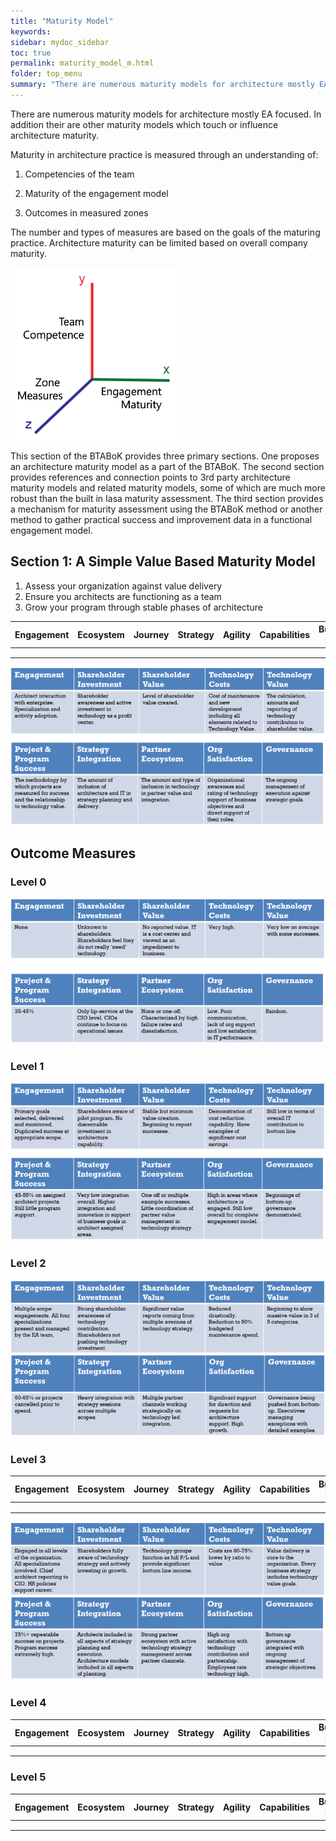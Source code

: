 ```yaml
---
title: "Maturity Model"
keywords: 
sidebar: mydoc_sidebar
toc: true
permalink: maturity_model_m.html
folder: top_menu
summary: "There are numerous maturity models for architecture mostly EA focused."
---
```


There are numerous maturity models for architecture mostly EA focused. In addition their are other maturity models which touch or influence architecture maturity. 

Maturity in architecture practice is measured through an understanding of:

1. Competencies of the team

2. Maturity of the engagement model

3. Outcomes in measured zones

The number and types of measures are based on the goals of the maturing practice. Architecture maturity can be limited based on overall company maturity.

<img src="../../media/f0161c4ee67373d18b903ad05e6aed96fd1e7988.png" title="" alt="MaturityMeasure.png" width="269">

This section of the BTABoK provides three primary sections. One proposes an architecture maturity model as a part of the BTABoK. The second section provides references and connection points to 3rd party architecture maturity models and related maturity models, some of which are much more robust than the built in Iasa maturity assessment. The third section provides a mechanism for maturity assessment using the BTABoK method or another method to gather practical success and improvement data in a functional engagement model.

## Section 1: A Simple Value Based Maturity Model

1. Assess your organization against value delivery
2. Ensure you architects are functioning as a team
3. Grow your program through stable phases of architecture

| Engagement | Ecosystem | Journey | Strategy | Agility | Capabilities | Business Model |
| ---------- | --------- | ------- | -------- | ------- | ------------ | -------------- |
|            |           |         |          |         |              |                |
|            |           |         |          |         |              |                |
|            |           |         |          |         |              |                |

![image001](media/maturity_model_m01.png) 

## Outcome Measures

### Level 0

![image002](media/maturity_model_m02.png) 

### Level 1

![image003](media/maturity_model_m03.png) 

### Level 2

![image004](media/maturity_model_m04.png) 

### Level 3

| Engagement | Ecosystem | Journey | Strategy | Agility | Capabilities | Business Model |
| ---------- | --------- | ------- | -------- | ------- | ------------ | -------------- |
|            |           |         |          |         |              |                |
|            |           |         |          |         |              |                |
|            |           |         |          |         |              |                |

![image005](media/maturity_model_m05.png) 

### Level 4

| Engagement | Ecosystem | Journey | Strategy | Agility | Capabilities | Business Model |
| ---------- | --------- | ------- | -------- | ------- | ------------ | -------------- |
|            |           |         |          |         |              |                |
|            |           |         |          |         |              |                |
|            |           |         |          |         |              |                |

### Level 5

| Engagement | Ecosystem | Journey | Strategy | Agility | Capabilities | Business Model |
| ---------- | --------- | ------- | -------- | ------- | ------------ | -------------- |
|            |           |         |          |         |              |                |
|            |           |         |          |         |              |                |
|            |           |         |          |         |              |                |